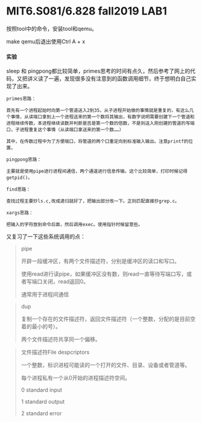 # MIT6.S081/6.828 fall2019 LAB1

按照tool中的命令，安装tool和qemu。

make qemu后退出使用Ctrl A + x

#### 实验

sleep 和 pingpong都比较简单，primes思考的时间有点久，然后参考了网上的代码，又把讲义读了一遍，发现很多没有注意到的函数调用细节，终于想明白自己实现了出来。

```
primes思路：

首先有一个进程起始时向第一个管道送入2到35，从子进程开始做的事情就是重复的，有这么几个事情，从读端口拿到上一个进程送来的第一个数将其输出，有数字说明需要创建下一个管道和进程继续传数，本进程继续读数并判断是否是第一个数的倍数，不是则送入刚创建的管道的写端口，子进程重复这个事情（从读端口拿送来的第一个数……）

其中，在传数过程中为了方便端口，将管道的两个口重定向到标准输入输出。注意printf的位置。
```

```
pingpong思路：

主要就是使用pipe进行进程间通信，两个通道进行信息传输。这个比较简单，打印时候记得getpid()。
```

```
find思路：

查找过程主要抄ls.c,改成递归就好了，把输出部分改一下。正则匹配直接抄grep.c。
```

```
xargs思路：

把输入的字符放到命令后面，然后调用exec。使用指针时候留意些。
```



又复习了一下这些系统调用的点：

> pipe
>
> 开辟一段缓冲区，有两个文件描述符，分别是缓冲区的读口和写口。
>
> 使用read进行读pipe，如果缓冲区没有数，则read一直等待写端口写，或者写端口关闭，read返回0。
>
> 通常用于进程间通信

> dup
>
> 复制一个存在的文件描述符，返回文件描述符（一个整数，分配的是目前空着的最小的号）。
>
> 两个文件描述符共享同一个偏移。

> 文件描述符File despcriptors
>
> 一个整数，标识进程可能读的一个打开的文件、目录、设备或者管道等。
>
> 每个进程私有一个从0开始的进程描述符空间。
>
> 0 standard input
>
> 1 standard output
>
> 2 standard error